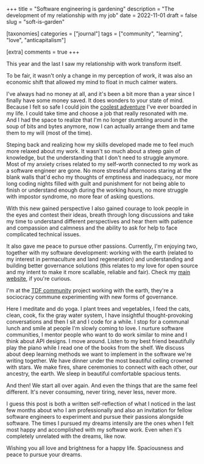 +++
title = "Software engineering is gardening"
description = "The development of my relationship with my job"
date = 2022-11-01
draft = false
slug = "soft-is-garden"

[taxonomies]
categories = ["journal"]
tags = ["community", "learning", "love", "anticapitalism"]

[extra]
comments = true
+++

This year and the last I saw my relationship with work transform itself.

To be fair, it wasn't only a change in my perception of work, it was also an economic shift that allowed my mind to float in much calmer waters.

I've always had no money at all, and it's been a bit more than a year since I finally have some money saved. It does wonders to your state of mind. Because I felt so safe I could join the [coolest adventure](wireless-hippie.github.io/martian/) I've ever boarded in my life. I could take time and choose a job that really resonated with me. And I had the space to realize that I'm no longer stumbling around in the soup of bits and bytes anymore, now I can actually arrange them and tame them to my will (most of the time).

Steping back and realizing how my skills developed made me to feel much more relaxed about my work. It wasn't so much about a steep gain of knowledge, but the understanding that I don't need to struggle anymore. Most of my anxiety crises related to my self-worth connected to my work as a software engineer are gone. No more stressful afternoons staring at the blank walls that'd echo my thoughts of emptiness and inadequacy, nor more long coding nights filled with guilt and punishment for not being able to finish or understand enough during the working hours, no more struggle with impostor syndrome, no more fear of asking questions.

With this new gained perspective I also gained courage to look people in the eyes and contest their ideas, breath through long discussions and take my time to understand different perspectives and hear them with patience and compassion and calmness and the ability to ask for help to face complicated technical issues.

It also gave me peace to pursue other passions. Currently, I'm enjoying two, together with my software development: working with the earth (related to my interest in permaculture and land regeneration) and understanding and building better governance solutions (this relates to my love for open source and my intent to make it more scallable, reliable and fair). Check my [main website](https://psychonautgirl.space), if you're curious.

I'm at the [TDF community](traditionaldreamfactory.com) project working with the earth, they're a sociocracy commune experimenting with new forms of governance.

Here I meditate and do yoga.
I plant trees and vegetables, I feed the cats, clean, cook, fix the gray water system, I have insightful thought-provoking conversations and then I sit and I code for a while. I stop for a communal lunch and smile at people I'm slowly coming to love.
I nurture software communities, I mentor people who want to do work similar to mine and I think about API designs. I move around. Listen to my best friend beautifully play the piano while I read one of the books from the shelf.
We discuss about deep learning methods we want to implement in the software we're writing together.
We have dinner under the most beautiful ceiling crowned with stars.
We make fires, share ceremonies to connect with each other, our ancestry, the earth.
We sleep in beautiful comfortable spacious tents.

And then!
We start all over again. And even the things that are the same feel different.
It's never consuming, never tiring, never less, never more.

I guess this post is both a written self-reflection of what I noticed in the last few months about who I am professionally and also an invitation for fellow software engineers to experiment and pursue their passions alongside software. The times I pursued my dreams intensily are the ones when I felt most happy and accomplished with my software work. Even when it's completely unrelated with the dreams, like now.

Wishing you all love and brightness for a happy life. Spaciousness and peace to pursue your dreams.